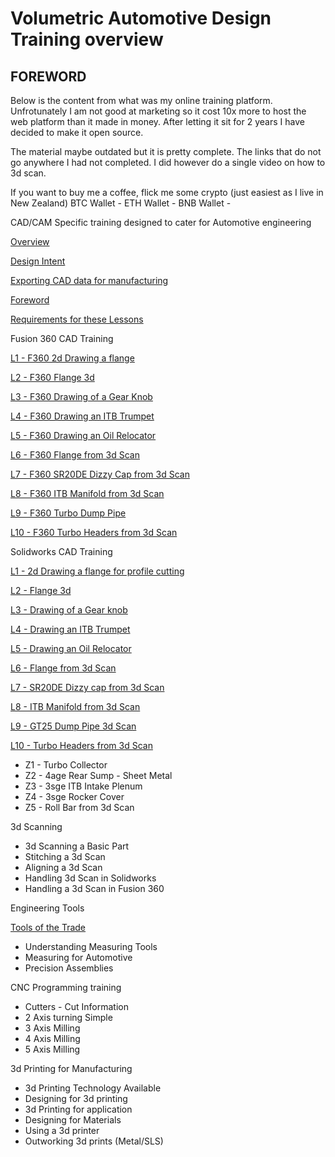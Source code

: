 # Volumetric Automotive Design Training overview

## FOREWORD

Below is the content from what was my online training platform. Unfrotunately I am not good at marketing so it cost 10x more to host the web platform than it made in money. After letting it sit for 2 years I have decided to make it open source.

The material maybe outdated but it is pretty complete.
The links that do not go anywhere I had not completed.
I did however do a single video on how to 3d scan.

If you want to buy me a coffee, flick me some crypto (just easiest as I live in New Zealand)
BTC Wallet -
ETH Wallet -
BNB Wallet -

CAD/CAM Specific training designed to cater for Automotive engineering

[Overview](Volumetric%20Automotive%20Design%20Training%20overview%20a4b4e487213e4505870034ae6786ee22/Overview%204139d4a1452e4be7aa5de1135610a596.md)

[Design Intent](Volumetric%20Automotive%20Design%20Training%20overview%20a4b4e487213e4505870034ae6786ee22/Design%20Intent%20fd8fe8df89dd429f89b6180298fed53e.md)

[Exporting CAD data for manufacturing](Volumetric%20Automotive%20Design%20Training%20overview%20a4b4e487213e4505870034ae6786ee22/Exporting%20CAD%20data%20for%20manufacturing%2069313df58f814ad9b9a33557a1b4e648.md)

[Foreword](https://www.notion.so/Foreword-95d17cdf428242bb9dd6f2e149630c3f?pvs=21)

[Requirements for these Lessons](Volumetric%20Automotive%20Design%20Training%20overview%20a4b4e487213e4505870034ae6786ee22/Requirements%20for%20these%20Lessons%20d6fbce950eb44726ba06c27979eb82c0.md)

Fusion 360 CAD Training

[L1 - F360 2d Drawing a flange](Volumetric%20Automotive%20Design%20Training%20overview%20a4b4e487213e4505870034ae6786ee22/L1%20-%20F360%202d%20Drawing%20a%20flange%202aaf04f9aa1e4e0d9ff07fdab8b830e3.md)

[L2 - F360 Flange 3d](Volumetric%20Automotive%20Design%20Training%20overview%20a4b4e487213e4505870034ae6786ee22/L2%20-%20F360%20Flange%203d%201fdc66279e6445f496f21a8b1ba0d02f.md)

[L3 - F360 Drawing of a Gear Knob](Volumetric%20Automotive%20Design%20Training%20overview%20a4b4e487213e4505870034ae6786ee22/L3%20-%20F360%20Drawing%20of%20a%20Gear%20Knob%203560012e429248ee9ecb5e95816b34f5.md)

[L4 - F360 Drawing an ITB Trumpet](Volumetric%20Automotive%20Design%20Training%20overview%20a4b4e487213e4505870034ae6786ee22/L4%20-%20F360%20Drawing%20an%20ITB%20Trumpet%2005ba85fc5774484493b5768d0578bfac.md)

[L5 - F360 Drawing an Oil Relocator](Volumetric%20Automotive%20Design%20Training%20overview%20a4b4e487213e4505870034ae6786ee22/L5%20-%20F360%20Drawing%20an%20Oil%20Relocator%20b4d1f363158b47a08d5ac07f882b5809.md)

[L6 - F360 Flange from 3d Scan](Volumetric%20Automotive%20Design%20Training%20overview%20a4b4e487213e4505870034ae6786ee22/L6%20-%20F360%20Flange%20from%203d%20Scan%202939cf2ac48a4f7e93df0cf27b55fe41.md)

[L7 - F360 SR20DE Dizzy Cap from 3d Scan](Volumetric%20Automotive%20Design%20Training%20overview%20a4b4e487213e4505870034ae6786ee22/L7%20-%20F360%20SR20DE%20Dizzy%20Cap%20from%203d%20Scan%20ed06bcf75f3f465ea861cf0e64743ae5.md)

[L8 - F360 ITB Manifold from 3d Scan](Volumetric%20Automotive%20Design%20Training%20overview%20a4b4e487213e4505870034ae6786ee22/L8%20-%20F360%20ITB%20Manifold%20from%203d%20Scan%20dd4b20c5d4ef4a9fb4668120e0ad47b8.md)

[L9 - F360 Turbo Dump Pipe](Volumetric%20Automotive%20Design%20Training%20overview%20a4b4e487213e4505870034ae6786ee22/L9%20-%20F360%20Turbo%20Dump%20Pipe%208fb1740593d943dc9c4d0f8fb8dac7a9.md)

[L10 - F360 Turbo Headers from 3d Scan](Volumetric%20Automotive%20Design%20Training%20overview%20a4b4e487213e4505870034ae6786ee22/L10%20-%20F360%20Turbo%20Headers%20from%203d%20Scan%20f7d5faec26f246bd982dacc470cd375d.md)

Solidworks CAD Training

[L1 - 2d Drawing a flange for profile cutting](Volumetric%20Automotive%20Design%20Training%20overview%20a4b4e487213e4505870034ae6786ee22/L1%20-%202d%20Drawing%20a%20flange%20for%20profile%20cutting%20bec344f5f27d41bbb7363bac52453b45.md)

[L2 - Flange 3d](Volumetric%20Automotive%20Design%20Training%20overview%20a4b4e487213e4505870034ae6786ee22/L2%20-%20Flange%203d%20fc96f6782cbc4469bb657b2250b9ae05.md)

[L3 - Drawing of a Gear knob](Volumetric%20Automotive%20Design%20Training%20overview%20a4b4e487213e4505870034ae6786ee22/L3%20-%20Drawing%20of%20a%20Gear%20knob%20b15b01ed563c42ef84da7c6af50f5180.md)

[L4 - Drawing an ITB Trumpet](Volumetric%20Automotive%20Design%20Training%20overview%20a4b4e487213e4505870034ae6786ee22/L4%20-%20Drawing%20an%20ITB%20Trumpet%201d30a5e9266c417198d8e9a4f0bd4051.md)

[L5 - Drawing an Oil Relocator](Volumetric%20Automotive%20Design%20Training%20overview%20a4b4e487213e4505870034ae6786ee22/L5%20-%20Drawing%20an%20Oil%20Relocator%20814ee388bafb4699ac73460fa52caba5.md)

[L6 - Flange from 3d Scan](Volumetric%20Automotive%20Design%20Training%20overview%20a4b4e487213e4505870034ae6786ee22/L6%20-%20Flange%20from%203d%20Scan%20dd0d1d8a696d485780c37b263f829ab3.md)

[L7 - SR20DE Dizzy cap from 3d Scan](Volumetric%20Automotive%20Design%20Training%20overview%20a4b4e487213e4505870034ae6786ee22/L7%20-%20SR20DE%20Dizzy%20cap%20from%203d%20Scan%20f72728eac7bd4b97a2dd8288035a023f.md)

[L8 - ITB Manifold from 3d Scan](Volumetric%20Automotive%20Design%20Training%20overview%20a4b4e487213e4505870034ae6786ee22/L8%20-%20ITB%20Manifold%20from%203d%20Scan%20a0dd9c4e68e6420c9284429887dd1115.md)

[L9 - GT25 Dump Pipe 3d Scan](Volumetric%20Automotive%20Design%20Training%20overview%20a4b4e487213e4505870034ae6786ee22/L9%20-%20GT25%20Dump%20Pipe%203d%20Scan%20157023fb16cb45abbc6f84d2c9d1f4ab.md)

[L10 - Turbo Headers from 3d Scan](Volumetric%20Automotive%20Design%20Training%20overview%20a4b4e487213e4505870034ae6786ee22/L10%20-%20Turbo%20Headers%20from%203d%20Scan%2075a8f2672673464cbaf53bca0fba3354.md)

- Z1 - Turbo Collector
- Z2 - 4age Rear Sump - Sheet Metal
- Z3 - 3sge ITB Intake Plenum
- Z4 - 3sge Rocker Cover
- Z5 - Roll Bar from 3d Scan

3d Scanning

- 3d Scanning a Basic Part
- Stitching a 3d Scan
- Aligning a 3d Scan
- Handling 3d Scan in Solidworks
- Handling a 3d Scan in Fusion 360

Engineering Tools

[Tools of the Trade](Volumetric%20Automotive%20Design%20Training%20overview%20a4b4e487213e4505870034ae6786ee22/Tools%20of%20the%20Trade%208aa1ea9c92be4bd690a16949368ca63b.md)

- Understanding Measuring Tools
- Measuring for Automotive
- Precision Assemblies

CNC Programming training

- Cutters - Cut Information
- 2 Axis turning Simple
- 3 Axis Milling
- 4 Axis Milling
- 5 Axis Milling

3d Printing for Manufacturing

- 3d Printing Technology Available
- Designing for 3d printing
- 3d Printing for application
- Designing for Materials
- Using a 3d printer
- Outworking 3d prints (Metal/SLS)

